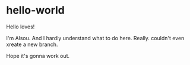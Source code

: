 # hello-world

Hello loves!

I'm Alsou. And I hardly understand what to do here. 
Really. couldn't even xreate a new branch.

Hope it's gonna work out.
